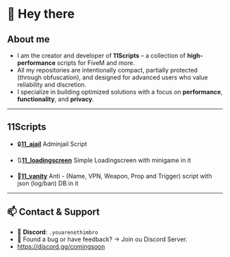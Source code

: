 # 👋 Hey there


## About me
- I am the creator and developer of **11Scripts** – a collection of **high-performance** scripts for FiveM and more.
- All my repositories are intentionally compact, partially protected (through obfuscation), and designed for advanced users who value reliability and discretion.
- I specialize in building optimized solutions with a focus on **performance**, **functionality**, and **privacy**.

---

## 11Scripts

- 🔒[**11_ajail**](https://comingsoon.com) Adminjail Script

- 🔃[**11_loadingscreen**](https://comingsoon.com)
  Simple Loadingscreen with minigame in it

- 🛜[**11_vanity**](https://comingsoon.com)
  Anti - (Name, VPN, Weapon, Prop and Trigger) script with json (log/ban) DB in it

---

## 📫 Contact & Support

- 💬 **Discord**: `.youarenothimbro`
- 🐛 Found a bug or have feedback? → Join ou Discord Server.  
- https://discord.gg/comingsoon
